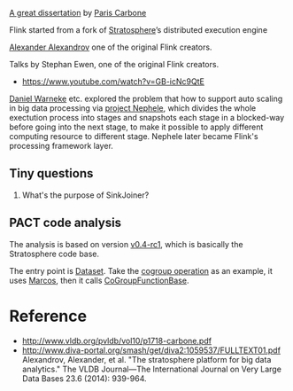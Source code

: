 [A great dissertation](http://kth.diva-portal.org/smash/record.jsf?pid=diva2%3A1240814&dswid=5874) by [Paris Carbone](https://www.kth.se/profile/parisc/)

Flink started from a fork of [Stratosphere](http://citeseerx.ist.psu.edu/viewdoc/download?doi=10.1.1.640.7744&rep=rep1&type=pdf)’s distributed execution engine 

[Alexander Alexandrov](https://www.dima.tu-berlin.de/menue/staff/alexander_alexandrov) one of the original Flink creators.

Talks by Stephan Ewen, one of the original Flink creators.
* https://www.youtube.com/watch?v=GB-icNc9QtE

[Daniel Warneke](https://home.apache.org/~warneke/) etc. explored the problem that how to support auto scaling in big data processing via [project Nephele](http://stratosphere.eu/assets/papers/Nephele_09.pdf), which divides the whole exectution process into stages and snapshots each stage in a blocked-way before going into the next stage, to make it possible to apply different computing resource to different stage. Nephele later became Flink's processing framework layer. 


## Tiny questions
1. What's the purpose of SinkJoiner?


## PACT code analysis

The analysis is based on version [v0.4-rc1](https://github.com/apache/flink/tree/v0.4-rc1), which is basically the Stratosphere code base.

The entry point is [Dataset](https://github.com/apache/flink/blob/v0.4-rc1/stratosphere-scala/src/main/scala/eu/stratosphere/api/scala/DataSet.scala). Take the [cogroup operation](https://github.com/apache/flink/blob/v0.4-rc1/stratosphere-scala/src/main/scala/eu/stratosphere/api/scala/operators/CoGroupOperator.scala) as an example, it uses [Marcos](https://docs.scala-lang.org/overviews/macros/overview.html), then it calls [CoGroupFunctionBase](https://github.com/apache/flink/blob/v0.4-rc1/stratosphere-scala/src/main/scala/eu/stratosphere/api/scala/functions/CoGroupFunction.scala#L23).

# Reference
* http://www.vldb.org/pvldb/vol10/p1718-carbone.pdf
* http://www.diva-portal.org/smash/get/diva2:1059537/FULLTEXT01.pdf
Alexandrov, Alexander, et al. "The stratosphere platform for big data analytics." The VLDB Journal—The International Journal on Very Large Data Bases 23.6 (2014): 939-964.
